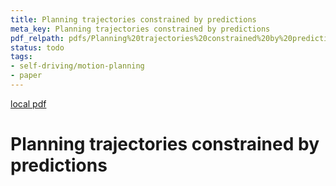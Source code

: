 ```yaml
---
title: Planning trajectories constrained by predictions
meta_key: Planning trajectories constrained by predictions
pdf_relpath: pdfs/Planning%20trajectories%20constrained%20by%20predictions.pdf
status: todo
tags:
- self-driving/motion-planning
- paper
---
```


[local pdf](../../../pdfs/Planning%20trajectories%20constrained%20by%20predictions.pdf)

# Planning trajectories constrained by predictions
